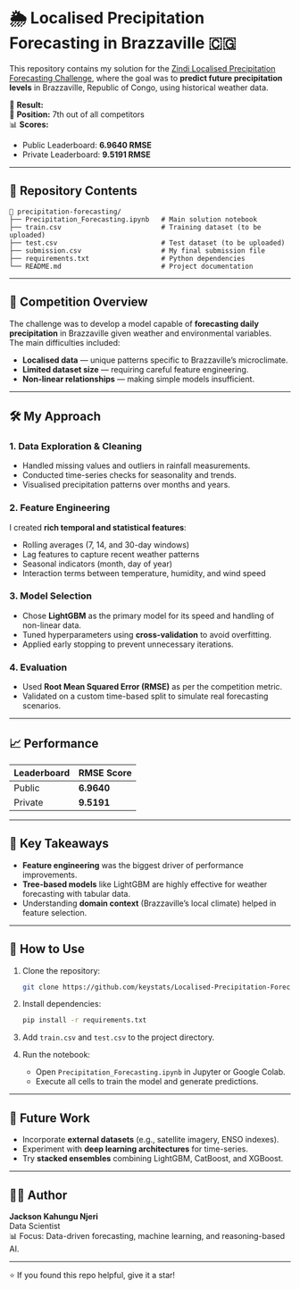 # 🌦️ Localised Precipitation Forecasting in Brazzaville 🇨🇬

This repository contains my solution for the [Zindi Localised Precipitation Forecasting Challenge](https://zindi.africa/competitions/localised-precipitation-forecasting-in-brazzaville-in-republic-of-congo-using-ai), where the goal was to **predict future precipitation levels** in Brazzaville, Republic of Congo, using historical weather data.

📌 **Result:**  
🏅 **Position:** 7th out of all competitors  
📊 **Scores:**  
- Public Leaderboard: **6.9640 RMSE**  
- Private Leaderboard: **9.5191 RMSE**

---

## 📂 Repository Contents

```
📁 precipitation-forecasting/
├── Precipitation_Forecasting.ipynb   # Main solution notebook
├── train.csv                         # Training dataset (to be uploaded)
├── test.csv                          # Test dataset (to be uploaded)
├── submission.csv                    # My final submission file
├── requirements.txt                  # Python dependencies
└── README.md                         # Project documentation
```

---

## 📜 Competition Overview

The challenge was to develop a model capable of **forecasting daily precipitation** in Brazzaville given weather and environmental variables.  
The main difficulties included:
- **Localised data** — unique patterns specific to Brazzaville’s microclimate.
- **Limited dataset size** — requiring careful feature engineering.
- **Non-linear relationships** — making simple models insufficient.

---

## 🛠️ My Approach

### **1. Data Exploration & Cleaning**
- Handled missing values and outliers in rainfall measurements.
- Conducted time-series checks for seasonality and trends.
- Visualised precipitation patterns over months and years.

### **2. Feature Engineering**
I created **rich temporal and statistical features**:
- Rolling averages (7, 14, and 30-day windows)
- Lag features to capture recent weather patterns
- Seasonal indicators (month, day of year)
- Interaction terms between temperature, humidity, and wind speed

### **3. Model Selection**
- Chose **LightGBM** as the primary model for its speed and handling of non-linear data.
- Tuned hyperparameters using **cross-validation** to avoid overfitting.
- Applied early stopping to prevent unnecessary iterations.

### **4. Evaluation**
- Used **Root Mean Squared Error (RMSE)** as per the competition metric.
- Validated on a custom time-based split to simulate real forecasting scenarios.

---

## 📈 Performance

| Leaderboard | RMSE Score |
|-------------|-----------|
| Public      | **6.9640** |
| Private     | **9.5191** |

---

## 📌 Key Takeaways
- **Feature engineering** was the biggest driver of performance improvements.
- **Tree-based models** like LightGBM are highly effective for weather forecasting with tabular data.
- Understanding **domain context** (Brazzaville’s local climate) helped in feature selection.

---

## 🚀 How to Use

1. Clone the repository:
   ```bash
   git clone https://github.com/keystats/Localised-Precipitation-Forecasting-in-Brazzaville-Using-AI.git
   ```

2. Install dependencies:
   ```bash
   pip install -r requirements.txt
   ```

3. Add `train.csv` and `test.csv` to the project directory.

4. Run the notebook:
   - Open `Precipitation_Forecasting.ipynb` in Jupyter or Google Colab.
   - Execute all cells to train the model and generate predictions.

---

## 🔮 Future Work
- Incorporate **external datasets** (e.g., satellite imagery, ENSO indexes).
- Experiment with **deep learning architectures** for time-series.
- Try **stacked ensembles** combining LightGBM, CatBoost, and XGBoost.

---

## 👨‍💻 Author
**Jackson Kahungu Njeri**  
Data Scientist   
📊 Focus: Data-driven forecasting, machine learning, and reasoning-based AI.

---

⭐ If you found this repo helpful, give it a star!
